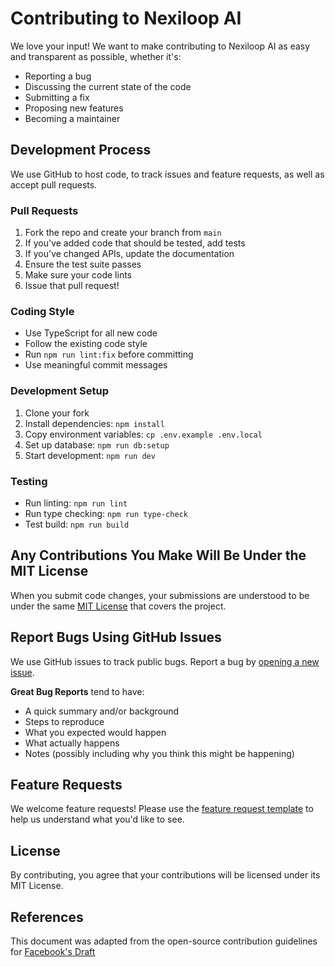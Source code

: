 # Contributing to Nexiloop AI

We love your input! We want to make contributing to Nexiloop AI as easy and transparent as possible, whether it's:

- Reporting a bug
- Discussing the current state of the code
- Submitting a fix
- Proposing new features
- Becoming a maintainer

## Development Process

We use GitHub to host code, to track issues and feature requests, as well as accept pull requests.

### Pull Requests

1. Fork the repo and create your branch from `main`
2. If you've added code that should be tested, add tests
3. If you've changed APIs, update the documentation
4. Ensure the test suite passes
5. Make sure your code lints
6. Issue that pull request!

### Coding Style

- Use TypeScript for all new code
- Follow the existing code style
- Run `npm run lint:fix` before committing
- Use meaningful commit messages

### Development Setup

1. Clone your fork
2. Install dependencies: `npm install`
3. Copy environment variables: `cp .env.example .env.local`
4. Set up database: `npm run db:setup`
5. Start development: `npm run dev`

### Testing

- Run linting: `npm run lint`
- Run type checking: `npm run type-check`
- Test build: `npm run build`

## Any Contributions You Make Will Be Under the MIT License

When you submit code changes, your submissions are understood to be under the same [MIT License](LICENSE) that covers the project.

## Report Bugs Using GitHub Issues

We use GitHub issues to track public bugs. Report a bug by [opening a new issue](https://github.com/mohameodo/nexiloop-ai-template/issues/new/choose).

**Great Bug Reports** tend to have:

- A quick summary and/or background
- Steps to reproduce
- What you expected would happen
- What actually happens
- Notes (possibly including why you think this might be happening)

## Feature Requests

We welcome feature requests! Please use the [feature request template](https://github.com/mohameodo/nexiloop-ai-template/issues/new/choose) to help us understand what you'd like to see.

## License

By contributing, you agree that your contributions will be licensed under its MIT License.

## References

This document was adapted from the open-source contribution guidelines for [Facebook's Draft](https://github.com/facebook/draft-js/blob/main/CONTRIBUTING.md)
